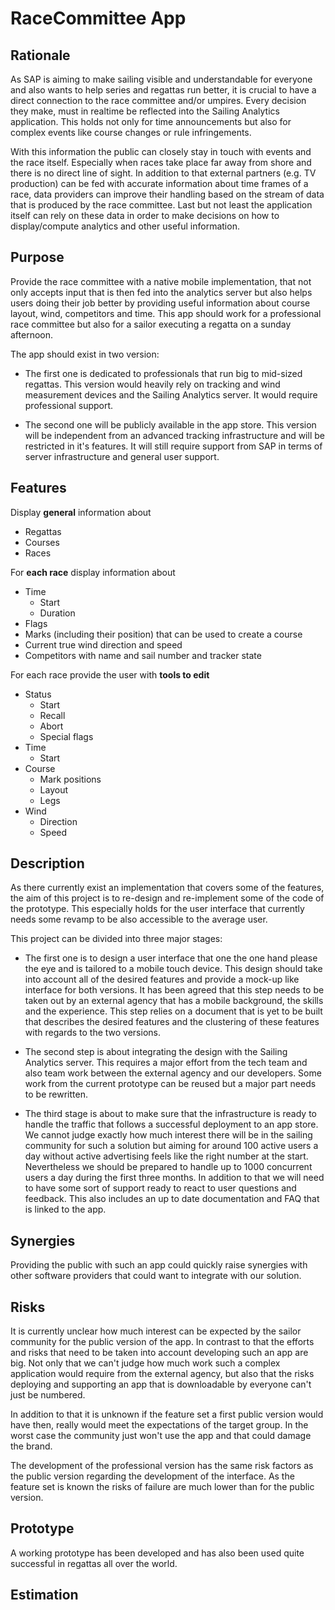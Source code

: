 # RaceCommittee App

## Rationale
As SAP is aiming to make sailing visible and understandable for everyone and also wants to help series and regattas run better, it is crucial to have a direct connection to the race committee and/or umpires. Every decision they make, must in realtime be reflected into the Sailing Analytics application. This holds not only for time announcements but also for complex events like course changes or rule infringements.

With this information the public can closely stay in touch with events and the race itself. Especially when races take place far away from shore and there is no direct line of sight. In addition to that external partners (e.g. TV production) can be fed with accurate information about time frames of a race, data providers can improve their handling based on the stream of data that is produced by the race committee. Last but not least the application itself can rely on these data in order to make decisions on how to display/compute analytics and other useful information.

## Purpose

Provide the race committee with a native mobile implementation, that not only accepts input that is then fed into the analytics server but also helps users doing their job better by providing useful information about course layout, wind, competitors and time. This app should work for a professional race committee but also for a sailor executing a regatta on a sunday afternoon.

The app should exist in two version:

- The first one is dedicated to professionals that run big to mid-sized regattas. This version would heavily rely on tracking and wind measurement devices and the Sailing Analytics server. It would require professional support.

- The second one will be publicly available in the app store. This version will be independent from an advanced tracking infrastructure and will be restricted in it's features. It will still require support from SAP in terms of server infrastructure and general user support.

## Features

Display **general** information about
* Regattas
* Courses
* Races

For **each race** display information about
* Time
  * Start
  * Duration
* Flags
* Marks (including their position) that can be used to create a course
* Current true wind direction and speed
* Competitors with name and sail number and tracker state

For each race provide the user with **tools to edit**
* Status
  * Start
  * Recall
  * Abort
  * Special flags
* Time
  * Start
* Course
  * Mark positions
  * Layout
  * Legs
* Wind
  * Direction
  * Speed

## Description

As there currently exist an implementation that covers some of the features, the aim of this project is to re-design and re-implement some of the code of the prototype. This especially holds for the user interface that currently needs some revamp to be also accessible to the average user.

This project can be divided into three major stages:

- The first one is to design a user interface that one the one hand please the eye and is tailored to a mobile touch device. This design should take into account all of the desired features and provide a mock-up like interface for both versions. It has been agreed that this step needs to be taken out by an external agency that has a mobile background, the skills and the experience. This step relies on a document that is yet to be built that describes the desired features and the clustering of these features with regards to the two versions.

- The second step is about integrating the design with the Sailing Analytics server. This requires a major effort from the tech team and also team work between the external agency and our developers. Some work from the current prototype can be reused but a major part needs to be rewritten.

- The third stage is about to make sure that the infrastructure is ready to handle the traffic that follows a successful deployment to an app store. We cannot judge exactly how much interest there will be in the sailing community for such a solution but aiming for around 100 active users a day without active advertising feels like the right number at the start. Nevertheless we should be prepared to handle up to 1000 concurrent users a day during the first three months. In addition to that we will need to have some sort of support ready to react to user questions and feedback. This also includes an up to date documentation and FAQ that is linked to the app.

## Synergies

Providing the public with such an app could quickly raise synergies with other software providers that could want to integrate with our solution.

## Risks

It is currently unclear how much interest can be expected by the sailor community for the public version of the app. In contrast to that the efforts and risks that need to be taken into account developing such an app are big. Not only that we can't judge how much work such a complex application would require from the external agency, but also that the risks deploying and supporting an app that is downloadable by everyone can't just be numbered. 

In addition to that it is unknown if the feature set a first public version would have then, really would meet the expectations of the target group. In the worst case the community just won't use the app and that could damage the brand.

The development of the professional version has the same risk factors as the public version regarding the development of the interface. As the feature set is known the risks of failure are much lower than for the public version.

## Prototype

A working prototype has been developed and has also been used quite successful in regattas all over the world.

## Estimation
